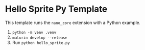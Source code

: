 # Hello Sprite Py Template

This template runs the `nano_core` extension with a Python example.

1. `python -m venv .venv`
2. `maturin develop --release`
3. Run `python hello_sprite.py`
